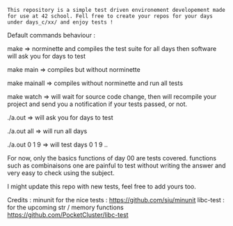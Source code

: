 	This repository is a simple test driven environement developement made for use at 42 school. Fell free to create your repos for your days under days_c/xx/ and enjoy tests !


Default commands behaviour : 

make   => norminette and compiles the test suite for all days then software will ask you for days to test 

make main   => compiles but without norminette

make mainall => compiles without norminette and run all tests

make watch => will wait for source code change, then will recompile your project and send you a notification if your tests passed, or not.


./a.out => will ask you for days to test 

./a.out all => will run all days 

./a.out 0 1 9 => will test days 0 1 9 ..

For now, only the basics functions of day 00 are tests covered. functions such as combinaisons one are painful to test without writing the answer and very easy to check using the subject. 

I might update this repo with new tests, feel free to add yours too.

Credits : 
minunit for the nice tests : https://github.com/siu/minunit
libc-test : for the upcoming str / memory functions https://github.com/PocketCluster/libc-test
